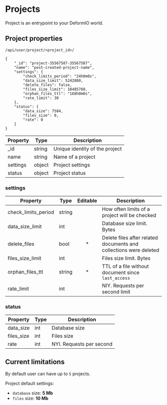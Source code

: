 # Projects

Project is an entrypoint to your DeformIO world.

## Project properties

`/api/user/project/<project_id>/`

	{
	    "_id": "project-35567587-35567587",
	    "name": "post-created-project-name",
	    "settings": {
	        "check_limits_period": "24h0m0s",
	        "data_size_limit": 5242880,
	        "delete_files": false,
	        "files_size_limit": 10485760,
	        "orphan_files_ttl": "168h0m0s",
	        "rate_limit": 30
	    },
	    "status": {
	        "data_size": 7584,
	        "files_size": 0,
	        "rate": 0
	    }
	}


Property      | Type          | Description
--------------|---------------|-------------
\_id          | string        | Unique identity of the project
name          | string        | Name of a project
settings      | object        | Project settings
status        | object        | Project status

### settings

Property     | Type          | Editable | Description
-------------|---------------|:--------:|-----------
check\_limits\_period | string |          | How often limits of a project will be checked
data\_size\_limit     | int    |          | Database size limit. Bytes
delete\_files         | bool   | *        | Delete files after related documents and collections were deleted
files\_size\_limit    | int    |          | Files size limit. Bytes
orphan\_files\_ttl    | string | *        | TTL of a file without document since `last_access`
rate\_limit           | int    |          | NIY. Requests per second limit


### status

Property     | Type          | Description
-------------|---------------|-------------
data_size    | int           | Database size
files_size   | int           | Files size
rate         | int           | NYI. Requests per second


## Current limitations

By default user can have up to `5` projects.

Project default settings:

  * `database` size: **5 Mb**
  * `files` size: **10 Mb**

